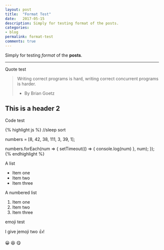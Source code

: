 ```yaml
---
layout: post
title:  "Format Test"
date:   2017-05-15
description: Simply for testing format of the posts.
categories:
- blog
permalink: format-test
comments: true
---
```


Simply for testing *format* of the **posts**.

___

Quote test

> Writing correct programs is hard, writing correct concurrent programs is harder.
> - By Brian Goetz

## This is a header 2

Code test

{% highlight js %}
//sleep sort

numbers = [8, 42, 38, 111, 3, 39, 1];

numbers.forEach(num => {
    setTimeout(() => { console.log(num) }, num);
});
{% endhighlight %}

A list

- Item one
- Item two
- Item three

A numbered list

1. Item one
2. Item two
3. Item three

emoji test

I give jemoji two :+1:!

:grinning: :satisfied: :yum:
